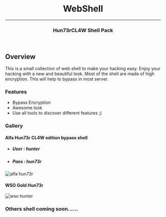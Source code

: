 <h1 align="center">
  <br>
  WebShell
  <br>
</h1>
<hr>
<h3 align="center">
  Hun73rCL4W Shell Pack
 </h3>
<br>
<h2>
  Overview
</h2>
  This is a small collection of web shell to make your hacking easy. Enjoy your hacking with a new and beautiful look. Most of the shell are made of high encryption. This will help to bypass in most server.  

<br>


### Features
- Bypass Encryption
- Awesome look
- Use all tools to discover different features ;)

### Gallery

#### Alfa Hun73r CL4W edition bypass shell
- ##### User : hunter
- ##### Pass : hun73r
![alfa hun73r](https://i.imgur.com/266JcVA.png)
<br>
#### WSO Gold Hun73r
![wso hunter](https://i.imgur.com/OX0SFuU.jpg)


### Others shell coming soon......
